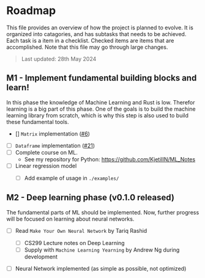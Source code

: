 # Roadmap 

This file provides an overview of how the project is planned to evolve. It is organized into catagories, and has subtasks that needs to be achieved. Each task is a item in a checklist. Checked items are items that are accomplished. Note that this file may go through large changes. 

> Last updated: 28th May 2024


## M1 - Implement fundamental building blocks and learn!

In this phase the knowledge of Machine Learning and Rust is low. Therefor learning is a big part of this phase. One of the goals is to build the machine learning library from scratch, which is why this step is also used to build these fundamental tools.

- [] `Matrix` implementation ([#6](https://github.com/KjetilIN/rustic_ml/issues/6))
- [ ] `Dataframe` implementation ([#21](https://github.com/KjetilIN/rustic_ml/issues/21))
- [ ] Complete course on ML.
    - See my repository for Python: https://github.com/KjetilIN/ML_Notes 
- [ ] Linear regression model 
    - [ ] Add example of usage in `./examples/`


## M2 - Deep learning phase (v0.1.0 released)
The fundamental parts of ML should be implemented. Now, further progress will be focused on learning about neural networks. 

- [ ] Read `Make Your Own Neural Network` by Tariq Rashid 
    - [ ] CS299 Lecture notes on Deep Learning
    - [ ] Supply with `Machine Learning Yearning` by Andrew Ng during development
- [ ] Neural Network implemented (as simple as possible, not optimized)

